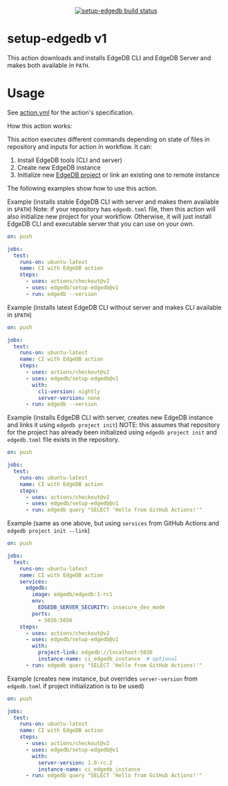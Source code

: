<p align="center">
  <a href="https://github.com/edgedb/setup-edgedb/actions"><img alt="setup-edgedb build status" src="https://github.com/edgedb/setup-edgedb/workflows/build-test/badge.svg"></a>
</p>

# setup-edgedb v1

This action downloads and installs EdgeDB CLI and EdgeDB Server and makes
both available in `PATH`.

# Usage

See [action.yml](action.yml) for the action's specification.

How this action works:

This action executes different commands depending on state of files in repository and inputs for action in workflow. It can:
1. Install EdgeDB tools (CLI and server)
2. Create new EdgeDB instance
3. Initialize new [EdgeDB project](https://www.edgedb.com/docs/cli/edgedb_project/index) or link an existing one to remote instance

The following examples show how to use this action.

Example (installs stable EdgeDB CLI with server and makes them available in `$PATH`)
Note: if your repository has `edgedb.toml` file, then this action will also initialize new project for your workflow.
Otherwise, it will just install EdgeDB CLI and executable server that you can use on your own.

```yaml
on: push

jobs:
  test:
    runs-on: ubuntu-latest
    name: CI with EdgeDB action
    steps:
      - uses: actions/checkout@v2
      - uses: edgedb/setup-edgedb@v1
      - run: edgedb --version
```

Example (installs latest EdgeDB CLI without server and makes CLI available in `$PATH`)
```yaml
on: push

jobs:
  test:
    runs-on: ubuntu-latest
    name: CI with EdgeDB action
    steps:
      - uses: actions/checkout@v2
      - uses: edgedb/setup-edgedb@v1
        with:
          cli-version: nightly
          server-version: none
      - run: edgedb --version
```

Example (installs EdgeDB CLI with server, creates new EdgeDB instance and links it using `edgedb project init`)
NOTE: this assumes that repository for the project has already been initialized
using `edgedb project init` and `edgedb.toml` file exists in the repository.
```yaml
on: push

jobs:
  test:
    runs-on: ubuntu-latest
    name: CI with EdgeDB action
    steps:
      - uses: actions/checkout@v2
      - uses: edgedb/setup-edgedb@v1
      - run: edgedb query "SELECT 'Hello from GitHub Actions!'"
```

Example (same as one above, but using `services` from GitHub Actions and `edgedb project init --link`)
```yaml
on: push

jobs:
  test:
    runs-on: ubuntu-latest
    name: CI with EdgeDB action
    services:
      edgedb:
        image: edgedb/edgedb:1-rc1
        env:
          EDGEDB_SERVER_SECURITY: insecure_dev_mode
        ports:
          - 5656:5656
    steps:
      - uses: actions/checkout@v2
      - uses: edgedb/setup-edgedb@v1
        with:
          project-link: edgedb://localhost:5656
          instance-name: ci_edgedb_instance  # optional
      - run: edgedb query "SELECT 'Hello from GitHub Actions!'"
```

Example (creates new instance, but overrides `server-version` from `edgedb.toml` if project initialization is to be used)
```yaml
on: push

jobs:
  test:
    runs-on: ubuntu-latest
    name: CI with EdgeDB action
    steps:
      - uses: actions/checkout@v2
      - uses: edgedb/setup-edgedb@v1
        with:
          server-version: 1.0-rc.2
          instance-name: ci_edgedb_instance
      - run: edgedb query "SELECT 'Hello from GitHub Actions!'"
```
